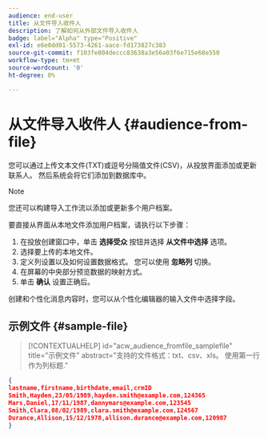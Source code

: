 ```yaml
---
audience: end-user
title: 从文件导入收件人
description: 了解如何从外部文件导入收件人
badge: label="Alpha" type="Positive"
exl-id: e6e0dd01-5573-4261-aace-fd173827c383
source-git-commit: f103fe804deccc83638a3e56a03f6e715e68e550
workflow-type: tm+mt
source-wordcount: '0'
ht-degree: 0%

---
```


# 从文件导入收件人 {#audience-from-file}

您可以通过上传文本文件(TXT)或逗号分隔值文件(CSV)，从投放界面添加或更新联系人。 然后系统会将它们添加到数据库中。

>[!NOTE]
>
>您还可以构建导入工作流以添加或更新多个用户档案。


要直接从界面从本地文件添加用户档案，请执行以下步骤：

1. 在投放创建窗口中，单击 **选择受众** 按钮并选择 **从文件中选择** 选项。
1. 选择要上传的本地文件。
1. 定义列设置以及如何设置数据格式。 您可以使用 **忽略列** 切换。
1. 在屏幕的中央部分预览数据的映射方式。
1. 单击 **确认** 设置正确后。

创建和个性化消息内容时，您可以从个性化编辑器的输入文件中选择字段。

## 示例文件 {#sample-file}

>[!CONTEXTUALHELP]
>id="acw_audience_fromfile_samplefile"
>title="示例文件"
>abstract="支持的文件格式：txt、csv、xls。 使用第一行作为列标题."


```json
{
lastname,firstname,birthdate,email,crmID
Smith,Hayden,23/05/1989,hayden.smith@example.com,124365
Mars,Daniel,17/11/1987,dannymars@example.com,123545
Smith,Clara,08/02/1989,clara.smith@example.com,124567
Durance,Allison,15/12/1978,allison.durance@example.com,120987
}
```
